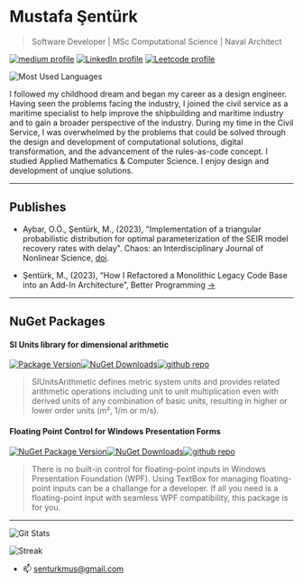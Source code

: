 # Mustafa Şentürk
> Software Developer | MSc Computational Science | Naval Architect

[![medium profile](https://img.shields.io/badge/medium-black?logo=medium)](https://medium.com/@senturkmus)  [![LinkedIn profile](https://img.shields.io/badge/LinkedIn-0A66C2?logo=linkedin)](https://www.linkedin.com/in/mustafa-senturk-ub9901/)  [![Leetcode profile](https://img.shields.io/badge/LeetCode-444444?logo=leetcode)](https://leetcode.com/kzlsahin/)

![Most Used Languages](https://github-readme-stats.vercel.app/api/top-langs/?username=kzlsahin&hide=scss,css,javascript,html&layout=compact&theme=darcula)

I followed my childhood dream and began my career as a design engineer. Having seen the problems facing the industry, I joined the civil service as a maritime specialist to help improve the shipbuilding and maritime industry and to gain a broader perspective of the industry. During my time in the Civil Service, I was overwhelmed by the problems that could be solved through the design and development of computational solutions, digital transformation, and the advancement of the rules-as-code concept. I studied Applied Mathematics & Computer Science. I enjoy design and development of unqiue solutions.

___
## Publishes

* Aybar, O.Ö., Şentürk, M., (2023), "Implementation of a triangular probabilistic distribution for optimal parameterization of the SEIR model recovery rates with delay". Chaos: an Interdisciplinary Journal of Nonlinear Science, [doi](https://doi.org/10.1063/5.0164226).

* Şentürk, M., (2023), “How I Refactored a Monolithic Legacy Code Base into an Add-In Architecture”, Better Programming [->](https://bit.ly/3Pk0yk8)

____
## NuGet Packages

#### SI Units library for dimensional arithmetic
[![Package Version](https://img.shields.io/nuget/v/SIUnitsArithmetic?label=Latest%20Version)](https://www.nuget.org/packages/SIUnitsArithmetic/)[![NuGet Downloads](https://img.shields.io/nuget/dt/SIUnitsArithmetic)](https://www.nuget.org/packages/SIUnitsArithmetic/)[![github repo](https://img.shields.io/badge/github_repo-8A2BE2)](https://github.com/kzlsahin/SiUnitsArithmetic)

> SIUnitsArithmetic defines metric system units and provides related arithmetic operations including unit to unit multiplication even with derived units of any combination of basic units, resulting in higher or lower order units (m², 1/m or m/s).

#### Floating Point Control for Windows Presentation Forms
[![NuGet Package Version](https://img.shields.io/nuget/v/FloatingPointControl?label=Latest%20Version)](https://www.nuget.org/packages/FloatingPointControl/)[![NuGet Downloads](https://img.shields.io/nuget/dt/FloatingPointControl)](https://www.nuget.org/packages/FloatingPointControl/)[![github repo](https://img.shields.io/badge/github_repo-8A2BE2)](https://github.com/kzlsahin/floating-point-controls)

> There is no built-in control for floating-point inputs in Windows Presentation Foundation (WPF). Using TextBox for managing floating-point inputs can be a challange for a developer. If all you need is a floating-point input with seamless WPF compatibility, this package is for you.


_____


![Git Stats](https://github-readme-stats.vercel.app/api?username=kzlsahin&theme=darcula&show_icons=true&hide_border=true&count_private=true)

![Streak](https://github-readme-streak-stats.herokuapp.com/?user=kzlsahin&theme=darcula&hide_border=true)



- 📫 senturkmus@gmail.com

<!---
kzlsahin/kzlsahin is a ✨ special ✨ repository because its `README.md` (this file) appears on your GitHub profile.
You can click the Preview link to take a look at your changes.
--->
